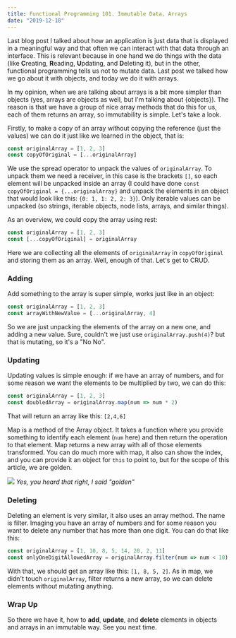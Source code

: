 ```yaml
---
title: Functional Programming 101. Immutable Data, Arrays
date: "2019-12-18"
---
```


Last blog post I talked about how an application is just data that is displayed in a meaningful way and that often we can interact with that data through an interface. This is relevant because in one hand we do things with the data (like **C**reating, **R**eading, **U**pdating, and **D**eleting it), but in the other, functional programming tells us not to mutate data. Last post we talked how we go about it with objects, and today we do it with arrays.

In my opinion, when we are talking about arrays is a bit more simpler than objects (yes, arrays are objects as well, but I'm talking about {objects}). The reason is that we have a group of nice array methods that do this for us, each of them returns an array, so immutability is simple. Let's take a look.

Firstly, to make a copy of an array without copying the reference (just the values) we can do it just like we learned in the object, that is:

```javascript
const originalArray = [1, 2, 3]
const copyOfOriginal = [...originalArray]
```

We use the spread operator to unpack the values of `originalArray`. To unpack them we need a receiver, in this case is the brackets `[]`, so each element will be unpacked inside an array (I could have done `const copyOfOriginal = {...originalArray}` and unpack the elements in an object that would look like this: `{0: 1, 1: 2, 2: 3}`). Only iterable values can be unpacked (so strings, iterable objects, node lists, arrays, and similar things).

As an overview, we could copy the array using rest:

```javascript
const originalArray = [1, 2, 3]
const [...copyOfOriginal] = originalArray
```

Here we are collecting all the elements of `originalArray` in `copyOfOriginal` and storing them as an array. Well, enough of that. Let's get to CRUD.

### Adding

Add something to the array is super simple, works just like in an object:

```javascript
const originalArray = [1, 2, 3]
const arrayWithNewValue = [...originalArray, 4]
```

So we are just unpacking the elements of the array on a new one, and adding a new value. Sure, couldn't we just use `originalArray.push(4)`? but that is mutating, so it's a "No No".

### Updating

Updating values is simple enough: if we have an array of numbers, and for some reason we want the elements to be multiplied by two, we can do this:

```javascript
const originalArray = [1, 2, 3]
const doubledArray = originalArray.map(num => num * 2)
```

That will return an array like this: `[2,4,6]`

Map is a method of the Array object. It takes a function where you provide something to identify each element (`num` here) and then return the operation to that element. Map returns a new array with all of those elements transformed. You can do much more with map, it also can show the index, and you can provide it an object for `this` to point to, but for the scope of this article, we are golden.

![](https://i.pinimg.com/originals/35/6d/a7/356da79e0ba47fdf8a5650dcea80ab7b.jpg)
_Yes, you heard that right, I said "golden"_

### Deleting

Deleting an element is very similar, it also uses an array method. The name is filter. Imaging you have an array of numbers and for some reason you want to delete any number that has more than one digit. You can do that like this:

```javascript
const originalArray = [1, 10, 8, 5, 14, 20, 2, 11]
const onlyOneDigitAllowedArray = originalArray.filter(num => num < 10)
```

With that, we should get an array like this: `[1, 8, 5, 2]`. As in map, we didn't touch `originalArray`, filter returns a new array, so we can delete elements without mutating anything.

### Wrap Up

So there we have it, how to **add**, **update**, and **delete** elements in objects and arrays in an immutable way. See you next time.
